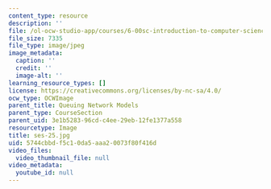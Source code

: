 ```yaml
---
content_type: resource
description: ''
file: /ol-ocw-studio-app/courses/6-00sc-introduction-to-computer-science-and-programming-spring-2011/5744cbbdf5c10da5aaa20073f80f416d_ses-25.jpg
file_size: 7335
file_type: image/jpeg
image_metadata:
  caption: ''
  credit: ''
  image-alt: ''
learning_resource_types: []
license: https://creativecommons.org/licenses/by-nc-sa/4.0/
ocw_type: OCWImage
parent_title: Queuing Network Models
parent_type: CourseSection
parent_uid: 3e1b5283-96cd-c4ee-29eb-12fe1377a558
resourcetype: Image
title: ses-25.jpg
uid: 5744cbbd-f5c1-0da5-aaa2-0073f80f416d
video_files:
  video_thumbnail_file: null
video_metadata:
  youtube_id: null
---
```

